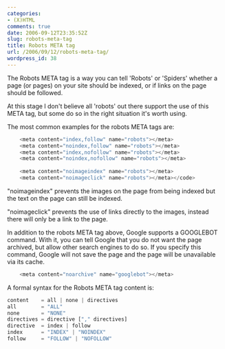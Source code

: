 ```yaml
---
categories:
- (X)HTML
comments: true
date: 2006-09-12T23:35:52Z
slug: robots-meta-tag
title: Robots META tag
url: /2006/09/12/robots-meta-tag/
wordpress_id: 38
---
```


The Robots META tag is a way you can tell 'Robots' or 'Spiders' whether a page (or pages) on your site should be indexed, or if links on the page should be followed.

At this stage I don't believe all 'robots' out there support the use of this META tag, but some do so in the right situation it's worth using.

The most common examples for the robots META tags are:

``` javascript
    <meta content="index,follow" name="robots"></meta>
    <meta content="noindex,follow" name="robots"></meta>
    <meta content="index,nofollow" name="robots"></meta>
    <meta content="noindex,nofollow" name="robots"></meta>
    
    <meta content="noimageindex" name="robots"></meta>
    <meta content="noimageclick" name="robots"></meta></code>
```

"noimageindex" prevents the images on the page from being indexed but the text on the page can still be indexed.  

"noimageclick" prevents the use of links directly to the images, instead there will only be a link to the page. 

In addition to the robots META tag above, Google supports a GOOGLEBOT command. With it, you can tell Google that you do not want the page archived, but allow other search engines to do so. If you specify this command, Google will not save the page and the page will be unavailable via its cache.

``` javascript
    <meta content="noarchive" name="googlebot"></meta>
```

A formal syntax for the Robots META tag content is:

``` javascript
content    = all | none | directives
all        = "ALL"
none       = "NONE"
directives = directive ["," directives]
directive  = index | follow
index      = "INDEX" | "NOINDEX"
follow     = "FOLLOW" | "NOFOLLOW"
```
